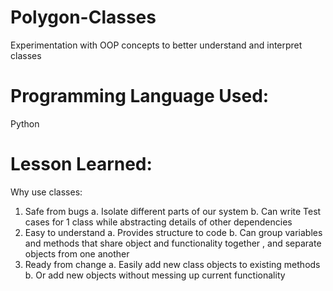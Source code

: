 # Polygon-Classes
Experimentation with OOP concepts to better understand and interpret classes

# Programming Language Used: 
Python

# Lesson Learned: 

Why use classes: 
1.	Safe from bugs 
  a.	Isolate different parts of our system
  b.	Can write Test cases for 1 class while abstracting details of other dependencies 
2.	Easy to understand 
  a.	Provides structure to code 
  b.	Can group variables and methods that share object and functionality together , and separate objects from one another 
3.	Ready from change 
  a.	Easily add new class objects to existing methods 
  b.	Or add new objects without messing up current functionality
